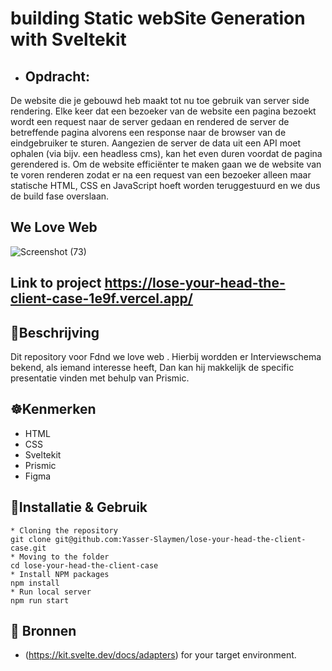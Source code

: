 # building Static webSite Generation with Sveltekit
* ##  Opdracht:
De website die je gebouwd heb maakt tot nu toe gebruik van server side rendering. Elke keer dat een bezoeker van de website een pagina bezoekt wordt een request naar de server gedaan en rendered de server de betreffende pagina alvorens een response naar de browser van de eindgebruiker te sturen. Aangezien de server de data uit een API moet ophalen (via bijv. een headless cms), kan het even duren voordat de pagina gerendered is. Om de website efficiënter te maken gaan we de website van te voren renderen zodat er na een request van een bezoeker alleen maar statische HTML, CSS en JavaScript hoeft worden teruggestuurd en we dus de build fase overslaan.
## We Love Web

![Screenshot (73)](https://user-images.githubusercontent.com/90189815/205488279-1064c0a9-d95b-491b-bd45-f107adae5428.png)

## Link to project https://lose-your-head-the-client-case-1e9f.vercel.app/


## 🧭Beschrijving
Dit repository voor Fdnd we love web . Hierbij wordden er Interviewschema bekend, als iemand interesse heeft, Dan kan hij makkelijk de specific presentatie vinden met behulp van  Prismic.




## ☸️Kenmerken
* HTML
* CSS
* Sveltekit
* Prismic
* Figma


## 🧭Installatie & Gebruik
```
* Cloning the repository
git clone git@github.com:Yasser-Slaymen/lose-your-head-the-client-case.git
* Moving to the folder
cd lose-your-head-the-client-case
* Install NPM packages
npm install
* Run local server
npm run start
```

## 🧭 Bronnen

* (https://kit.svelte.dev/docs/adapters) for your target environment.
